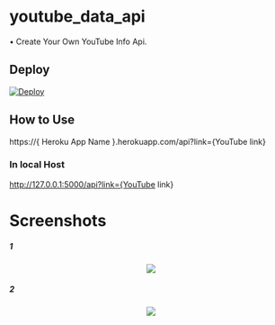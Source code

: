 # youtube_data_api
• Create Your Own YouTube Info Api.

## Deploy 

[![Deploy](https://www.herokucdn.com/deploy/button.svg)](https://dashboard.heroku.com/new?template=https://github.com/xhrvan/youtube_data_api)


## How to Use


https://{ Heroku App Name }.herokuapp.com/api?link={YouTube link}

### In local Host
http://127.0.0.1:5000/api?link={YouTube link}

# Screenshots

##### 1
<p align="center">
    <img src="https://tg-link.herokuapp.com/dl/0/AgAD7a0xG1VJ0FQ.jpg">
</p>

##### 2

<p align="center">
    <img src="https://tg-link.herokuapp.com/dl/0/AgAD7K0xG1VJ0FQ.jpg">
</p>
